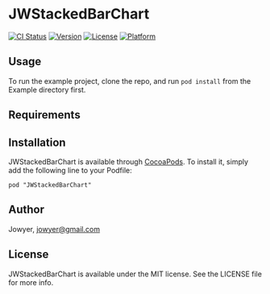 # JWStackedBarChart

[![CI Status](http://img.shields.io/travis/Jowyer/JWStackedBarChart.svg?style=flat)](https://travis-ci.org/Jowyer/JWStackedBarChart)
[![Version](https://img.shields.io/cocoapods/v/JWStackedBarChart.svg?style=flat)](http://cocoadocs.org/docsets/JWStackedBarChart)
[![License](https://img.shields.io/cocoapods/l/JWStackedBarChart.svg?style=flat)](http://cocoadocs.org/docsets/JWStackedBarChart)
[![Platform](https://img.shields.io/cocoapods/p/JWStackedBarChart.svg?style=flat)](http://cocoadocs.org/docsets/JWStackedBarChart)

## Usage

To run the example project, clone the repo, and run `pod install` from the Example directory first.

## Requirements

## Installation

JWStackedBarChart is available through [CocoaPods](http://cocoapods.org). To install
it, simply add the following line to your Podfile:

    pod "JWStackedBarChart"

## Author

Jowyer, jowyer@gmail.com

## License

JWStackedBarChart is available under the MIT license. See the LICENSE file for more info.

